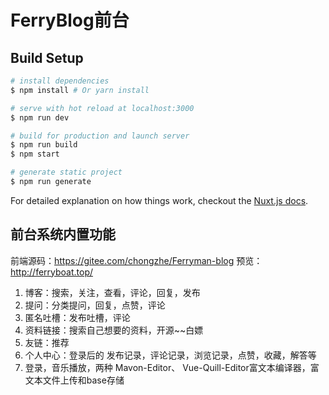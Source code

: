 # FerryBlog前台



## Build Setup

``` bash
# install dependencies
$ npm install # Or yarn install

# serve with hot reload at localhost:3000
$ npm run dev

# build for production and launch server
$ npm run build
$ npm start

# generate static project
$ npm run generate
```

For detailed explanation on how things work, checkout the [Nuxt.js docs](https://github.com/nuxt/nuxt.js).
## 前台系统内置功能
前端源码：https://gitee.com/chongzhe/Ferryman-blog
预览：http://ferryboat.top/
1. 博客：搜索，关注，查看，评论，回复，发布
2. 提问：分类提问，回复，点赞，评论
3. 匿名吐槽：发布吐槽，评论
4. 资料链接：搜索自己想要的资料，开源~~白嫖
5. 友链：推荐
6. 个人中心：登录后的 发布记录，评论记录，浏览记录，点赞，收藏，解答等
7. 登录，音乐播放，两种 Mavon-Editor、 Vue-Quill-Editor富文本编译器，富文本文件上传和base存储
